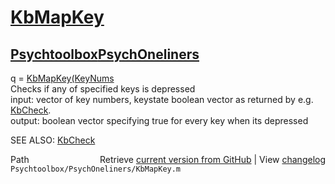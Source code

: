 # [KbMapKey](KbMapKey)
## [Psychtoolbox](Psychtoolbox)[PsychOneliners](PsychOneliners)

q = [KbMapKey](KbMapKey)[(KeyNums]((KeyNums),keyCode)  
Checks if any of specified keys is depressed  
input: vector of key numbers, keystate boolean vector as returned by e.g.  
       [KbCheck](KbCheck).  
output: boolean vector specifying true for every key when its depressed  
  
SEE ALSO: [KbCheck](KbCheck)  




<div class="code_header" style="text-align:right;">
  <span style="float:left;">Path&nbsp;&nbsp;</span> <span class="counter">Retrieve <a href=
  "https://raw.github.com/Psychtoolbox-3/Psychtoolbox-3/beta/Psychtoolbox/PsychOneliners/KbMapKey.m">current version from GitHub</a> | View <a href=
  "https://github.com/Psychtoolbox-3/Psychtoolbox-3/commits/beta/Psychtoolbox/PsychOneliners/KbMapKey.m">changelog</a></span>
</div>
<div class="code">
  <code>Psychtoolbox/PsychOneliners/KbMapKey.m</code>
</div>

